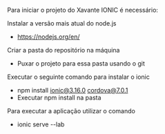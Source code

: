 Para iniciar o projeto do Xavante IONIC é necessário:

Instalar a versão mais atual do node.js
- https://nodejs.org/en/

Criar a pasta do repositório na máquina
- Puxar o projeto para essa pasta usando o git

Executar o seguinte comando para instalar o ionic
- npm install ionic@3.16.0 cordova@7.0.1
- Executar npm install na pasta

Para executar a aplicação utilizar o comando
- ionic serve --lab